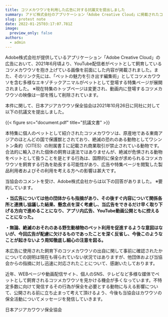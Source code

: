 ```yaml
---
title: コツメカワウソを利用した広告に対する抗議文を提出しました
summary: アドビ株式会社のアプリケーション「Adobe Creative Cloud」に掲載されたコツメカワウソを利用した広告に対し、抗議を行いました。
slug: protest note
date: 2022-01-25T03:17:07.781Z
image:
  preview_only: false
authors:
  - admin
---
```

Adobe株式会社が提供しているアプリケーション「Adobe Creative Cloud」の広告において、2021年6月頃より、YouTube配信者がペットとして飼育しているコツメカワウソを抱き上げている画像を前面にした内容が掲載されました。また、そのリンク先には、「ペットの魅力を引き出す編集術」としてコツメカワウソを含む多様なエキゾチックアニマルがペットとして登場する特集ページが展開されました。
※現在特集のトップページは変更され、動画内に登場するコツメカワウソの映像は一部を残して削除されています。

本件に関して、日本アジアカワウソ保全協会は2021年10月26日に同社に対して以下の抗議文を提出しました。

{{< figure src="document.pdf" title="抗議文書" >}}

本特集に個人のペットとして紹介されたコツメカワウソは、原産地である東南アジアのほとんどの国で保護獣とされており、絶滅の恐れのある動物としてワシントン条約（CITES）の附属書Ｉに記載され商業取引が禁止されている動物です。合法的に輸入された個体の飼育は違法ではありませんが、絶滅が危惧される動物をペットとして扱うことを是とする行為は、国際的に保全が求められるコツメカワウソを飼育する行為を助長する可能性があり、広告や特集ページを閲覧した製品利用者およびその利用を考える方への影響は甚大です。

当協会のコメントを受け、Adobe株式会社からは以下の回答がありました。
※要約しています。

**・当広告については他の団体からも指摘があり、その後すぐ内容について関係各所と連携し協議した結果、懸念点を深く考慮し、当広告をできるだけ早く取り下げる方向で進めることになり、アプリ内広告、YouTube動画公開ともに控えることになった。**

**・無論、絶滅のおそれのある野生動植物のペット利用を促進するような意図はないが、今回広告が配慮に欠けるものであったことを深く反省し、今後このようなことが起きないよう周知徹底し細心の注意を図る。**

本広告に使用された飼育下のコツメカワウソの出自に関して事前に確認されたかについての説明は現在も得られていない状況ではありますが、他団体および当協会からの指摘に対し迅速に対応されたことについて、感謝いたしております。

近年、WEBページや動画配信サイト、個人のSNS、テレビなど多様な媒体でペットとして飼育されるコツメカワウソを見かける機会が多くなっています。不特定多数に向けて発信するその行為が保全を必要とする動物に与える影響について、公開される前に立ち止まって考えて頂けるよう、今後も当協会はカワウソの保全活動についてメッセージを発信していきます。

日本アジアカワウソ保全協会
